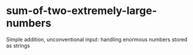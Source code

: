 # sum-of-two-extremely-large-numbers
Simple addition, unconventional input: handling enormous numbers stored as strings

